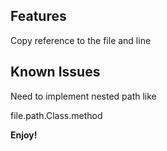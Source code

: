 ## Features

Copy reference to the file and line

## Known Issues

Need to implement nested path like

file.path.Class.method


**Enjoy!**
